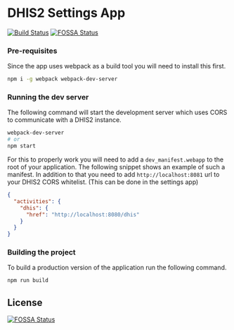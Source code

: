 # DHIS2 Settings App

[![Build Status](https://travis-ci.org/dhis2/settings-app.svg?branch=master)](https://travis-ci.org/dhis2/settings-app)
[![FOSSA Status](https://app.fossa.io/api/projects/git%2Bgithub.com%2Fdhis2%2Fsettings-app.svg?type=shield)](https://app.fossa.io/projects/git%2Bgithub.com%2Fdhis2%2Fsettings-app?ref=badge_shield)

### Pre-requisites
Since the app uses webpack as a build tool you will need to install this first.
```sh
npm i -g webpack webpack-dev-server
```

### Running the dev server
The following command will start the development server which uses CORS to communicate with a DHIS2 instance. 
```sh
webpack-dev-server
# or
npm start
```
For this to properly work you will need to add a `dev_manifest.webapp` to the root of your application. The following snippet shows an example of such a manifest. In addition to that you need to add `http://localhost:8081` url to your DHIS2 CORS whitelist. (This can be done in the settings app)
```json
{
  "activities": {
    "dhis": {
      "href": "http://localhost:8080/dhis"
    }
  }
}
```

### Building the project
To build a production version of the application run the following command.
```sh
npm run build
```


## License
[![FOSSA Status](https://app.fossa.io/api/projects/git%2Bgithub.com%2Fdhis2%2Fsettings-app.svg?type=large)](https://app.fossa.io/projects/git%2Bgithub.com%2Fdhis2%2Fsettings-app?ref=badge_large)